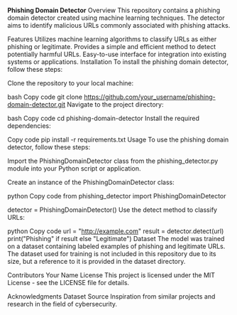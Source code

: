 **Phishing Domain Detector**
Overview
This repository contains a phishing domain detector created using machine learning techniques. The detector aims to identify malicious URLs commonly associated with phishing attacks.

Features
Utilizes machine learning algorithms to classify URLs as either phishing or legitimate.
Provides a simple and efficient method to detect potentially harmful URLs.
Easy-to-use interface for integration into existing systems or applications.
Installation
To install the phishing domain detector, follow these steps:

Clone the repository to your local machine:

bash
Copy code
git clone https://github.com/your_username/phishing-domain-detector.git
Navigate to the project directory:

bash
Copy code
cd phishing-domain-detector
Install the required dependencies:

Copy code
pip install -r requirements.txt
Usage
To use the phishing domain detector, follow these steps:

Import the PhishingDomainDetector class from the phishing_detector.py module into your Python script or application.

Create an instance of the PhishingDomainDetector class:

python
Copy code
from phishing_detector import PhishingDomainDetector

detector = PhishingDomainDetector()
Use the detect method to classify URLs:

python
Copy code
url = "http://example.com"
result = detector.detect(url)
print("Phishing" if result else "Legitimate")
Dataset
The model was trained on a dataset containing labeled examples of phishing and legitimate URLs. The dataset used for training is not included in this repository due to its size, but a reference to it is provided in the dataset directory.

Contributors
Your Name
License
This project is licensed under the MIT License - see the LICENSE file for details.

Acknowledgments
Dataset Source
Inspiration from similar projects and research in the field of cybersecurity.
